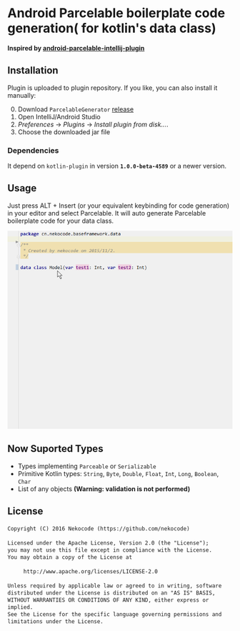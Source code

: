# Android Parcelable boilerplate code generation( for kotlin's data class)
**Inspired by [android-parcelable-intellij-plugin](https://github.com/mcharmas/android-parcelable-intellij-plugin)**

## Installation
Plugin is uploaded to plugin repository. If you like, you can also install it manually:

 0. Download `ParcelableGenerator` [release](https://github.com/nekocode/android-parcelable-intellij-plugin-kotlin/releases)
 0. Open IntelliJ/Android Studio
 0. *Preferences* -> *Plugins* -> *Install plugin from disk...*.
 0. Choose the downloaded jar file

### Dependencies
It depend on `kotlin-plugin` in version **`1.0.0-beta-4589`** or a newer version.

## Usage
Just press ALT + Insert (or your equivalent keybinding for code generation) in your editor and select Parcelable. It will auto generate Parcelable boilerplate code for your data class.  

![](art/uasge.gif)

## Now Suported Types
- Types implementing `Parceable` or `Serializable`
- Primitive Kotlin types: `String`, `Byte`, `Double`, `Float`, `Int`, `Long`, `Boolean`, `Char`
- List of any objects **(Warning: validation is not performed)**

## License
```
Copyright (C) 2016 Nekocode (https://github.com/nekocode)

Licensed under the Apache License, Version 2.0 (the "License");
you may not use this file except in compliance with the License.
You may obtain a copy of the License at

     http://www.apache.org/licenses/LICENSE-2.0

Unless required by applicable law or agreed to in writing, software
distributed under the License is distributed on an "AS IS" BASIS,
WITHOUT WARRANTIES OR CONDITIONS OF ANY KIND, either express or implied.
See the License for the specific language governing permissions and
limitations under the License.
```
